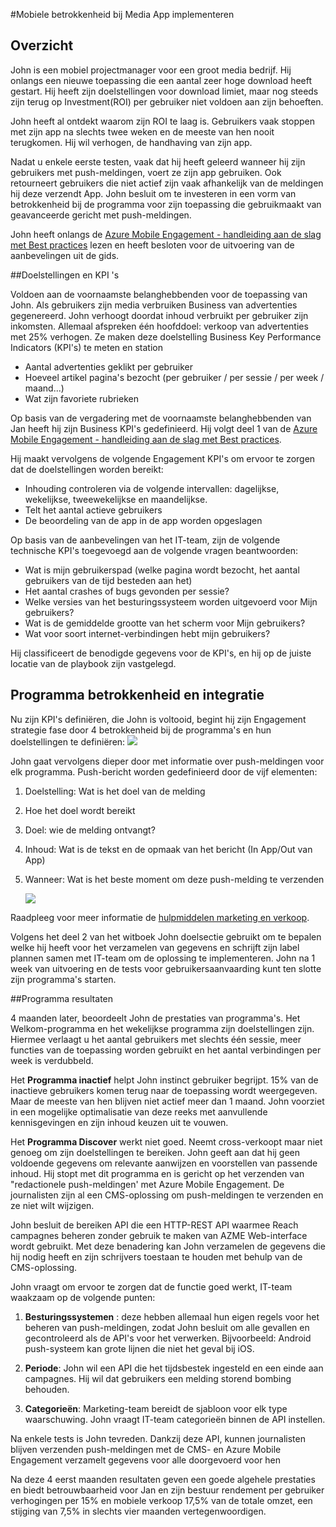 <properties 
    pageTitle="Azure Mobile Engagement uitvoering voor Media App"
    description="Media app scenario voor het implementeren van Azure Mobile Engagement" 
    services="mobile-engagement" 
    documentationCenter="mobile" 
    authors="piyushjo"
    manager="dwrede"
    editor=""/>

<tags
    ms.service="mobile-engagement"
    ms.devlang="na"
    ms.topic="article"
    ms.tgt_pltfrm="mobile-multiple"
    ms.workload="mobile" 
    ms.date="08/19/2016"
    ms.author="piyushjo"/>

#<a name="implement-mobile-engagement-with-media-app"></a>Mobiele betrokkenheid bij Media App implementeren

## <a name="overview"></a>Overzicht

John is een mobiel projectmanager voor een groot media bedrijf. Hij onlangs een nieuwe toepassing die een aantal zeer hoge download heeft gestart. Hij heeft zijn doelstellingen voor download limiet, maar nog steeds zijn terug op Investment(ROI) per gebruiker niet voldoen aan zijn behoeften. 

John heeft al ontdekt waarom zijn ROI te laag is. Gebruikers vaak stoppen met zijn app na slechts twee weken en de meeste van hen nooit terugkomen. Hij wil verhogen, de handhaving van zijn app.

Nadat u enkele eerste testen, vaak dat hij heeft geleerd wanneer hij zijn gebruikers met push-meldingen, voert ze zijn app gebruiken. Ook retourneert gebruikers die niet actief zijn vaak afhankelijk van de meldingen hij deze verzendt App. John besluit om te investeren in een vorm van betrokkenheid bij de programma voor zijn toepassing die gebruikmaakt van geavanceerde gericht met push-meldingen.

John heeft onlangs de [Azure Mobile Engagement - handleiding aan de slag met Best practices](mobile-engagement-getting-started-best-practices.md) lezen en heeft besloten voor de uitvoering van de aanbevelingen uit de gids.

##<a name="objectives-and-kpis"></a>Doelstellingen en KPI 's

Voldoen aan de voornaamste belanghebbenden voor de toepassing van John. Als gebruikers zijn media verbruiken Business van advertenties gegenereerd. John verhoogt doordat inhoud verbruikt per gebruiker zijn inkomsten. Allemaal afspreken één hoofddoel: verkoop van advertenties met 25% verhogen. Ze maken deze doelstelling Business Key Performance Indicators (KPI's) te meten en station

* Aantal advertenties geklikt per gebruiker
* Hoeveel artikel pagina's bezocht (per gebruiker / per sessie / per week / maand...)
* Wat zijn favoriete rubrieken

Op basis van de vergadering met de voornaamste belanghebbenden van Jan heeft hij zijn Business KPI's gedefinieerd. Hij volgt deel 1 van de [Azure Mobile Engagement - handleiding aan de slag met Best practices](mobile-engagement-getting-started-best-practices.md). 

Hij maakt vervolgens de volgende Engagement KPI's om ervoor te zorgen dat de doelstellingen worden bereikt:

* Inhouding controleren via de volgende intervallen: dagelijkse, wekelijkse, tweewekelijkse en maandelijkse.
* Telt het aantal actieve gebruikers
* De beoordeling van de app in de app worden opgeslagen

Op basis van de aanbevelingen van het IT-team, zijn de volgende technische KPI's toegevoegd aan de volgende vragen beantwoorden:

* Wat is mijn gebruikerspad (welke pagina wordt bezocht, het aantal gebruikers van de tijd besteden aan het)
* Het aantal crashes of bugs gevonden per sessie?
* Welke versies van het besturingssysteem worden uitgevoerd voor Mijn gebruikers?
* Wat is de gemiddelde grootte van het scherm voor Mijn gebruikers?
* Wat voor soort internet-verbindingen hebt mijn gebruikers?

Hij classificeert de benodigde gegevens voor de KPI's, en hij op de juiste locatie van de playbook zijn vastgelegd.

## <a name="engagement-program-and-integration"></a>Programma betrokkenheid en integratie

Nu zijn KPI's definiëren, die John is voltooid, begint hij zijn Engagement strategie fase door 4 betrokkenheid bij de programma's en hun doelstellingen te definiëren:    ![][1]

John gaat vervolgens dieper door met informatie over push-meldingen voor elk programma. Push-bericht worden gedefinieerd door de vijf elementen:

1. Doelstelling: Wat is het doel van de melding
2. Hoe het doel wordt bereikt
3. Doel: wie de melding ontvangt?
4. Inhoud: Wat is de tekst en de opmaak van het bericht (In App/Out van App)
5. Wanneer: Wat is het beste moment om deze push-melding te verzenden

    ![][2]

Raadpleeg voor meer informatie de [hulpmiddelen marketing en verkoop](https://github.com/Azure/azure-mobile-engagement-samples/tree/master/Playbooks).

Volgens het deel 2 van het witboek John doelsectie gebruikt om te bepalen welke hij heeft voor het verzamelen van gegevens en schrijft zijn label plannen samen met IT-team om de oplossing te implementeren. John na 1 week van uitvoering en de tests voor gebruikersaanvaarding kunt ten slotte zijn programma's starten.

##<a name="program-results"></a>Programma resultaten

4 maanden later, beoordeelt John de prestaties van programma's. Het Welkom-programma en het wekelijkse programma zijn doelstellingen zijn. Hiermee verlaagt u het aantal gebruikers met slechts één sessie, meer functies van de toepassing worden gebruikt en het aantal verbindingen per week is verdubbeld.

Het **Programma inactief** helpt John instinct gebruiker begrijpt. 15% van de inactieve gebruikers komen terug naar de toepassing wordt weergegeven. Maar de meeste van hen blijven niet actief meer dan 1 maand. John voorziet in een mogelijke optimalisatie van deze reeks met aanvullende kennisgevingen en zijn inhoud keuzen uit te vouwen.

Het **Programma Discover** werkt niet goed. Neemt cross-verkoopt maar niet genoeg om zijn doelstellingen te bereiken. John geeft aan dat hij geen voldoende gegevens om relevante aanwijzen en voorstellen van passende inhoud. Hij stopt met dit programma en is gericht op het verzenden van "redactionele push-meldingen' met Azure Mobile Engagement. De journalisten zijn al een CMS-oplossing om push-meldingen te verzenden en ze niet wilt wijzigen.

John besluit de bereiken API die een HTTP-REST API waarmee Reach campagnes beheren zonder gebruik te maken van AZME Web-interface wordt gebruikt. Met deze benadering kan John verzamelen de gegevens die hij nodig heeft en zijn schrijvers toestaan te houden met behulp van de CMS-oplossing.

John vraagt om ervoor te zorgen dat de functie goed werkt, IT-team waakzaam op de volgende punten:

1. **Besturingssystemen** : deze hebben allemaal hun eigen regels voor het beheren van push-meldingen, zodat John besluit om alle gevallen en gecontroleerd als de API's voor het verwerken.
Bijvoorbeeld: Android push-systeem kan grote lijnen die niet het geval bij iOS.

2. **Periode**: John wil een API die het tijdsbestek ingesteld en een einde aan campagnes. Hij wil dat gebruikers een melding storend bombing behouden.

3. **Categorieën**: Marketing-team bereidt de sjabloon voor elk type waarschuwing. John vraagt IT-team categorieën binnen de API instellen.

Na enkele tests is John tevreden. Dankzij deze API, kunnen journalisten blijven verzenden push-meldingen met de CMS- en Azure Mobile Engagement verzamelt gegevens voor alle doorgevoerd voor hen

Na deze 4 eerst maanden resultaten geven een goede algehele prestaties en biedt betrouwbaarheid voor Jan en zijn bestuur rendement per gebruiker verhogingen per 15% en mobiele verkoop 17,5% van de totale omzet, een stijging van 7,5% in slechts vier maanden vertegenwoordigen.

<!--Image references-->
[1]: ./media/mobile-engagement-media-scenario/engagement-strategy.png
[2]: ./media/mobile-engagement-media-scenario/push-scenarios.png

<!--Link references-->
[Media Playbook link]: https://github.com/Azure/azure-mobile-engagement-samples/tree/master/Playbooks
